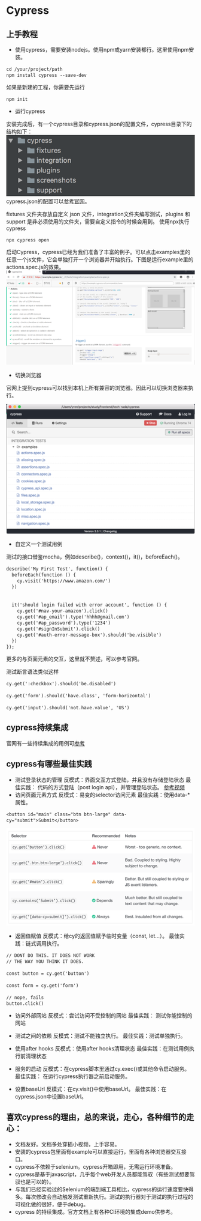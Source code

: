 # Cypress

## 上手教程
* 使用cypress，需要安装nodejs。使用npm或yarn安装都行。这里使用npm安装。

```
cd /your/project/path
npm install cypress --save-dev
```
如果是新建的工程，你需要先运行
```
npm init
```
* 运行cypress

安装完成后，有一个cypress目录和cypress.json的配置文件，cypress目录下的结构如下：
![](./documents/directory-structure.jpg)
cypress.json的配置可以[参考官网](https://docs.cypress.io/guides/references/configuration.html#Folders-Files)。

fixtures 文件夹存放自定义 json 文件，integration文件夹编写测试，plugins 和 support 是非必须使用的文件夹，需要自定义指令的时候会用到。
使用npx执行cypress

```
npx cypress open
```

启动Cypress，cypress已经为我们准备了丰富的例子。可以点击examples里的任意一个js文件，它会单独打开一个浏览器并开始执行。下图是运行example里的actions.spec.js的效果。
![](./documents/actions-spec-case.jpg)

* 切换浏览器

官网上提到cypress可以找到本机上所有兼容的浏览器。因此可以切换浏览器来执行。

![](./documents/switch-browsers.jpg)

* 自定义一个测试用例

测试的接口借鉴mocha，例如describe()，context()，it()，beforeEach()。
```
describe('My First Test', function() {
  beforeEach(function () {
    cy.visit('https://www.amazon.com/')
  })


  it('should login failed with error account', function () {
    cy.get('#nav-your-amazon').click()
    cy.get('#ap_email').type('hhhh@gmail.com')
    cy.get('#ap_password').type('1234')
    cy.get('#signInSubmit').click()
    cy.get('#auth-error-message-box').should('be.visible')
  })
});
```

更多的与页面元素的交互，这里就不赘述，可以参考官网。

测试断言语法类似这样
```
cy.get(':checkbox').should('be.disabled')

cy.get('form').should('have.class', 'form-horizontal')

cy.get('input').should('not.have.value', 'US')
```
## cypress持续集成
官网有一些持续集成的用例可[参考](https://docs.cypress.io/guides/guides/continuous-integration.html#Boot-your-server)

## cypress有哪些最佳实践

* 测试登录状态的管理
反模式：界面交互方式登陆，并且没有存储登陆状态
最佳实践： 代码的方式登陆（post login api），并管理登陆状态。
[参考视频](https://www.youtube.com/watch?v=5XQOK0v_YRE)
* 访问页面元素方式
反模式：易变的selector访问元素
最佳实践：使用data-*属性。
```
<button id="main" class="btn btn-large" data-cy="submit">Submit</button>
```
![](./documents/selector.jpg)
* 返回值赋值
反模式：给cy的返回值赋予临时变量（const, let...）。
最佳实践：链式调用执行。
```
// DONT DO THIS. IT DOES NOT WORK
// THE WAY YOU THINK IT DOES.

const button = cy.get('button')

const form = cy.get('form')

// nope, fails
button.click()
```
* 访问外部网站
反模式：尝试访问不受控制的网站
最佳实践： 测试你能控制的网站

* 测试之间的依赖
反模式：测试不能独立执行。
最佳实践：测试单独执行。

* 使用after hooks
反模式：使用after hooks清理状态
最佳实践：在测试用例执行前清理状态

* 服务的启动
反模式：在cypress脚本里通过cy.exec()或其他命令启动服务。
最佳实践： 在运行cypress执行器之前启动服务。

* 设置baseUrl
反模式：在cy.visit()中使用baseUrl。
最佳实践：在cypress.json中设置baseUrl。

## 喜欢cypress的理由，总的来说，走心，各种细节的走心：
* 文档友好。文档多处穿插小视频，上手容易。
* 安装的cypress包里面有example可以直接运行，里面有各种浏览器交互接口。
* cypress不依赖于selenium。cypress开箱即用，无需运行环境准备。
* cypress是基于javascript，几乎每个web开发人员都能驾驭（有些测试想要驾驭也是可以的）。
* 与我们已经实验过的Selenium的端到端工具相比，cypress的运行速度要快得多。每次修改会自动触发测试重新执行。测试的执行器对于测试的执行过程的可视化做的很好，便于debug。
* cypress 的持续集成。官方文档上有各种CI环境的集成demo供参考。








